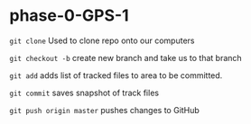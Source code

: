 # phase-0-GPS-1
`git clone`
Used to clone repo onto our computers

`git checkout -b`
create new branch and take us to that branch

`git add`
adds list of tracked files to area to be committed.

`git commit`
saves snapshot of track files

`git push origin master`
pushes changes to GitHub